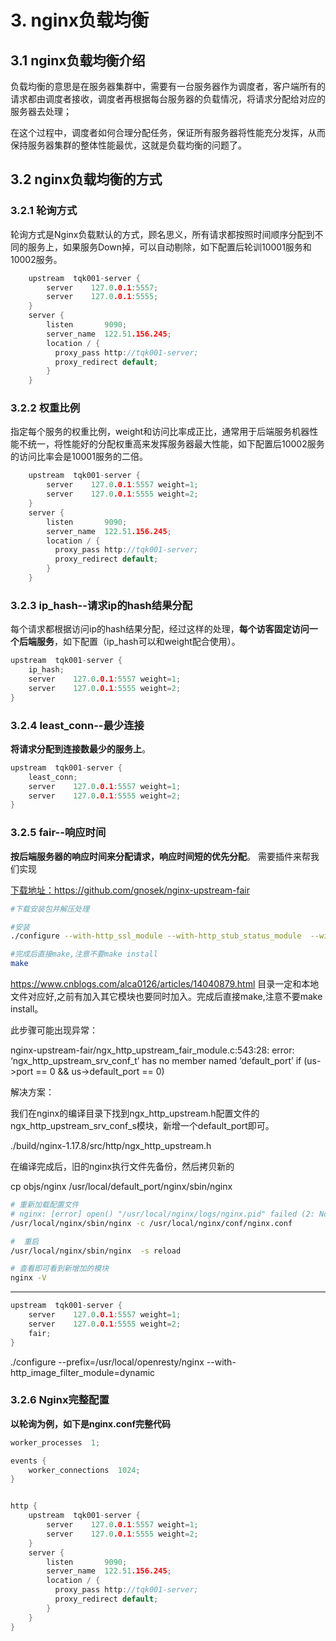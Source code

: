 # 3. nginx负载均衡

## 3.1 nginx负载均衡介绍

负载均衡的意思是在服务器集群中，需要有一台服务器作为调度者，客户端所有的请求都由调度者接收，调度者再根据每台服务器的负载情况，将请求分配给对应的服务器去处理；

在这个过程中，调度者如何合理分配任务，保证所有服务器将性能充分发挥，从而保持服务器集群的整体性能最优，这就是负载均衡的问题了。

## 3.2 nginx负载均衡的方式 

### 3.2.1 轮询方式      

轮询方式是Nginx负载默认的方式，顾名思义，所有请求都按照时间顺序分配到不同的服务上，如果服务Down掉，可以自动剔除，如下配置后轮训10001服务和10002服务。

```cpp
    upstream  tqk001-server {
        server    127.0.0.1:5557;
        server    127.0.0.1:5555;
    }
    server {
        listen       9090;
        server_name  122.51.156.245;
        location / {
          proxy_pass http://tqk001-server;
          proxy_redirect default;
        }
    }

```

### 3.2.2 权重比例

指定每个服务的权重比例，weight和访问比率成正比，通常用于后端服务机器性能不统一，将性能好的分配权重高来发挥服务器最大性能，如下配置后10002服务的访问比率会是10001服务的二倍。



```cpp
    upstream  tqk001-server {
        server    127.0.0.1:5557 weight=1;
        server    127.0.0.1:5555 weight=2;
    }
    server {
        listen       9090;
        server_name  122.51.156.245;
        location / {
          proxy_pass http://tqk001-server;
          proxy_redirect default;
        }
    }
```

### 3.2.3 ip_hash--请求ip的hash结果分配

每个请求都根据访问ip的hash结果分配，经过这样的处理，**每个访客固定访问一个后端服务**，如下配置（ip_hash可以和weight配合使用）。

```cpp
upstream  tqk001-server {
    ip_hash; 
    server    127.0.0.1:5557 weight=1;
    server    127.0.0.1:5555 weight=2;
}
```

### 3.2.4 least_conn--最少连接

**将请求分配到连接数最少的服务上**。

```cpp
upstream  tqk001-server {
    least_conn;
    server    127.0.0.1:5557 weight=1;
    server    127.0.0.1:5555 weight=2;
}
```

### 3.2.5 fair--响应时间

**按后端服务器的响应时间来分配请求，响应时间短的优先分配**。 需要插件来帮我们实现  

<a title="" href='https://github.com/gnosek/nginx-upstream-fair'>下载地址：https://github.com/gnosek/nginx-upstream-fair</a>


```sh
#下载安装包并解压处理

#安装
./configure --with-http_ssl_module --with-http_stub_status_module  --with-http_gzip_static_module  --add-module=/mydata/nginx-upstream-fair-master

#完成后直接make,注意不要make install
make
```

https://www.cnblogs.com/alca0126/articles/14040879.html
目录一定和本地文件对应好,之前有加入其它模块也要同时加入。完成后直接make,注意不要make install。

此步骤可能出现异常：

nginx-upstream-fair/ngx_http_upstream_fair_module.c:543:28: error: ‘ngx_http_upstream_srv_conf_t’ has no member named ‘default_port’ if (us->port == 0 && us->default_port == 0) 

解决方案：

我们在nginx的编译目录下找到ngx_http_upstream.h配置文件的ngx_http_upstream_srv_conf_s模块，新增一个default_port即可。

./build/nginx-1.17.8/src/http/ngx_http_upstream.h

在编译完成后，旧的nginx执行文件先备份，然后拷贝新的

cp objs/nginx /usr/local/default_port/nginx/sbin/nginx

```sh
# 重新加载配置文件
# nginx: [error] open() "/usr/local/nginx/logs/nginx.pid" failed (2: No such file or directory)
/usr/local/nginx/sbin/nginx -c /usr/local/nginx/conf/nginx.conf

#  重启
/usr/local/nginx/sbin/nginx  -s reload

# 查看即可看到新增加的模块
nginx -V 

```
--------------------------------

```cpp
upstream  tqk001-server {
    server    127.0.0.1:5557 weight=1;
    server    127.0.0.1:5555 weight=2;
    fair;  
}
```
./configure   --prefix=/usr/local/openresty/nginx  --with-http_image_filter_module=dynamic

### 3.2.6 Nginx完整配置

**以轮询为例，如下是nginx.conf完整代码**

```cpp
worker_processes  1;

events {
    worker_connections  1024;
}


http {
    upstream  tqk001-server {
        server    127.0.0.1:5557 weight=1;
        server    127.0.0.1:5555 weight=2;
    }
    server {
        listen       9090;
        server_name  122.51.156.245;
        location / {
          proxy_pass http://tqk001-server;
          proxy_redirect default;
        }
    }
}
```

